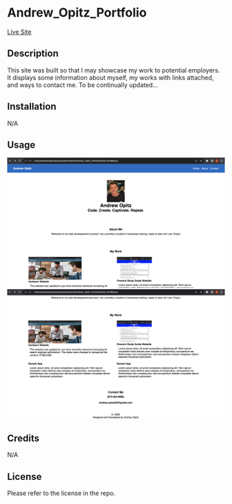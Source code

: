 # Andrew_Opitz_Portfolio
[Live Site]()
## Description
This site was built so that I may showcase my work to potential employers. It displays some information about myself, my works with links attached, and ways to contact me. To be continually updated...
## Installation
N/A
## Usage
![alt text](./assets/images/portfolio_pic.png)
![alt text](./assets/images/second_port_pic.png)
## Credits
N/A
## License
Please refer to the license in the repo.